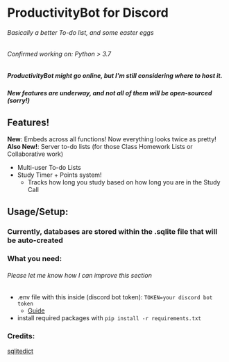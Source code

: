 # ProductivityBot for Discord
###### Basically a better To-do list, and some easter eggs
###### Confirmed working on: Python > 3.7

##### ProductivityBot might go online, but I'm still considering where to host it.
##### New features are underway, and not all of them will be open-sourced (sorry!)



## Features!
**New**: Embeds across all functions! Now everything looks twice as pretty!  
**Also New!**: Server to-do lists (for those Class Homework Lists or Collaborative work)  
- Multi-user To-do Lists
- Study Timer + Points system!
  - Tracks how long you study based on how long you are in the Study Call


## Usage/Setup:

### Currently, databases are stored within the .sqlite file that will be auto-created

### What you need:
###### Please let me know how I can improve this section
- .env file with this inside (discord bot token):
```TOKEN=your discord bot token```
  - [Guide](https://www.writebots.com/discord-bot-token/)
- install required packages with ```pip install -r requirements.txt```

### Credits:
[sqlitedict](https://github.com/RaRe-Technologies/sqlitedict)





